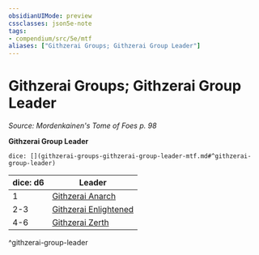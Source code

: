 ```yaml
---
obsidianUIMode: preview
cssclasses: json5e-note
tags:
- compendium/src/5e/mtf
aliases: ["Githzerai Groups; Githzerai Group Leader"]
---
```

# Githzerai Groups; Githzerai Group Leader
*Source: Mordenkainen's Tome of Foes p. 98* 

**Githzerai Group Leader**

`dice: [](githzerai-groups-githzerai-group-leader-mtf.md#^githzerai-group-leader)`

| dice: d6 | Leader |
|----------|--------|
| 1 | [Githzerai Anarch](2-Mechanics/CLI/bestiary/humanoid/githzerai-anarch-mpmm.md) |
| 2-3 | [Githzerai Enlightened](2-Mechanics/CLI/bestiary/humanoid/githzerai-enlightened-mpmm.md) |
| 4-6 | [Githzerai Zerth](2-Mechanics/CLI/bestiary/humanoid/githzerai-zerth.md) |
^githzerai-group-leader